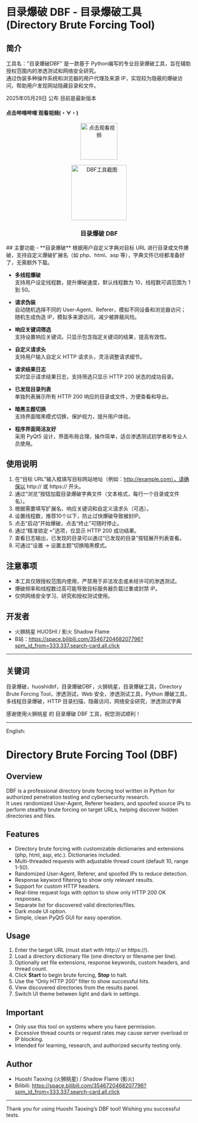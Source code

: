 # 目录爆破 DBF - 目录爆破工具 (Directory Brute Forcing Tool)

## 简介
工具名："目录爆破DBF" 是一款基于 Python编写的专业目录爆破工具，旨在辅助授权范围内的渗透测试和网络安全研究。  
通过伪装多种操作系统和浏览器的用户代理及来源 IP，实现较为隐蔽的爆破访问，帮助用户发现网站隐藏目录和文件。

2025年05月29日 公布 目前是最新版本

<h4>点击哔哩哔哩 观看视频(⁠・⁠∀⁠・⁠)</h4>
<div align="center">
<a href="https://b23.tv/4BtKVuU" target="_blank">
  <img src="https://images-eds-ssl.xboxlive.com/image?url=4rt9.lXDC4H_93laV1_eHM0OYfiFeMI2p9MWie0CvL99U4GA1gf6_kayTt_kBblFwHwo8BW8JXlqfnYxKPmmBQFgIHI0TSW.rkeRbCt.f_xO1LblBcPQnRP36avgGCcF1DruqzrnthGNbInJIu3mmT9FHR7IQ1nvqLY1227uBgU-&format=source" alt="点击观看视频" width="100" height="auto">
</a>

<img src="https://i.ibb.co/NdRyyYVH/DBF.png" alt="DBF工具截图" width="150"> <h3>目录爆破 DBF</h3>
</div>
## 主要功能
- **目录爆破**  
  根据用户自定义字典对目标 URL 进行目录或文件爆破，支持自定义爆破扩展名（如 php、html、asp 等），字典文件已经都准备好了，无需额外下载。
  
- **多线程爆破**  
  支持用户设定线程数，提升爆破速度，默认线程数为 10，线程数可调范围为 1 到 50。
  
- **请求伪装**  
  自动随机选择不同的 User-Agent、Referer，模拟不同设备和浏览器访问；  
  随机生成伪造 IP，模拟多来源访问，减少被屏蔽风险。
  
- **响应关键词筛选**  
  支持设置响应关键词，只显示包含指定关键词的结果，提高有效性。
  
- **自定义请求头**  
  支持用户输入自定义 HTTP 请求头，灵活调整请求细节。
  
- **请求结果日志**  
  实时显示请求结果日志，支持筛选只显示 HTTP 200 状态的成功目录。
  
- **已发现目录列表**  
  单独列表展示所有 HTTP 200 响应的目录或文件，方便查看和导出。
  
- **暗黑主题切换**  
  支持界面暗黑模式切换，保护视力，提升用户体验。
  
- **程序界面简洁友好**  
  采用 PyQt5 设计，界面布局合理，操作简单，适合渗透测试初学者和专业人员使用。

## 使用说明
1. 在“目标 URL”输入框填写目标网站地址（例如：http://example.com），请确保以 http:// 或 https:// 开头。  
2. 通过“浏览”按钮加载目录爆破字典文件（文本格式，每行一个目录或文件名）。  
3. 根据需要填写扩展名、响应关键词和自定义请求头（可选）。  
4. 设置线程数，推荐10个以下，防止过快爆破导致被封IP。  
5. 点击“启动”开始爆破，点击“终止”可随时停止。  
6. 通过“精准锁定 ⌖”选项，仅显示 HTTP 200 成功结果。  
7. 查看日志输出，已发现的目录可以通过“已发现的目录”按钮展开列表查看。  
8. 可通过“设置 -> 设置主题”切换暗黑模式。

## 注意事项
- 本工具仅限授权范围内使用，严禁用于非法攻击或未经许可的渗透测试。  
- 爆破频率和线程数过高可能导致目标服务器负载过重或封禁 IP。  
- 仅供网络安全学习、研究和授权测试使用。

## 开发者
- 火狮桃星 HUOSHI  / 影火 Shadow Flame
- B站：https://space.bilibili.com/3546720468207796?spm_id_from=333.337.search-card.all.click

---
## 关键词
目录爆破，huoshidbf，目录爆破DBF，火狮桃星，目录爆破工具，Directory Brute Forcing Tool，渗透测试，Web 安全，渗透测试工具，Python 爆破工具，多线程目录爆破，HTTP 目录扫描，隐蔽访问，网络安全研究，渗透测试字典

感谢使用火狮桃星 的 目录爆破 DBF 工具，祝您测试顺利！

---

English:

# Directory Brute Forcing Tool (DBF)

## Overview
DBF is a professional directory brute forcing tool written in Python for authorized penetration testing and cybersecurity research.  
It uses randomized User-Agent, Referer headers, and spoofed source IPs to perform stealthy brute forcing on target URLs, helping discover hidden directories and files.

## Features
- Directory brute forcing with customizable dictionaries and extensions (php, html, asp, etc.). Dictionaries included.
- Multi-threaded requests with adjustable thread count (default 10, range 1-50).
- Randomized User-Agent, Referer, and spoofed IPs to reduce detection.
- Response keyword filtering to show only relevant results.
- Support for custom HTTP headers.
- Real-time request logs with option to show only HTTP 200 OK responses.
- Separate list for discovered valid directories/files.
- Dark mode UI option.
- Simple, clean PyQt5 GUI for easy operation.

## Usage
1. Enter the target URL (must start with http:// or https://).  
2. Load a directory dictionary file (one directory or filename per line).  
3. Optionally set file extensions, response keywords, custom headers, and thread count.  
4. Click **Start** to begin brute forcing, **Stop** to halt.  
5. Use the “Only HTTP 200” filter to show successful hits.  
6. View discovered directories from the results panel.  
7. Switch UI theme between light and dark in settings.

## Important
- Only use this tool on systems where you have permission.  
- Excessive thread counts or request rates may cause server overload or IP blocking.  
- Intended for learning, research, and authorized security testing only.

## Author
- Huoshi Taoxing (火狮桃星) / Shadow Flame (影火)  
- Bilibili: https://space.bilibili.com/3546720468207796?spm_id_from=333.337.search-card.all.click

---

Thank you for using Huoshi Taoxing’s DBF tool! Wishing you successful tests.
